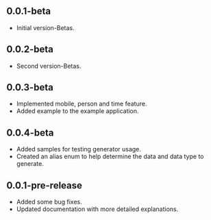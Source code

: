 ## 0.0.1-beta

- Initial version-Betas.

## 0.0.2-beta

- Second version-Betas.

## 0.0.3-beta

- Implemented mobile, person and time feature.
- Added example to the example application.

## 0.0.4-beta

- Added samples for testing generator usage.
- Created an alias enum to help determine the data and data type to generate.

## 0.0.1-pre-release

- Added some bug fixes.
- Updated documentation with more detailed explanations.
